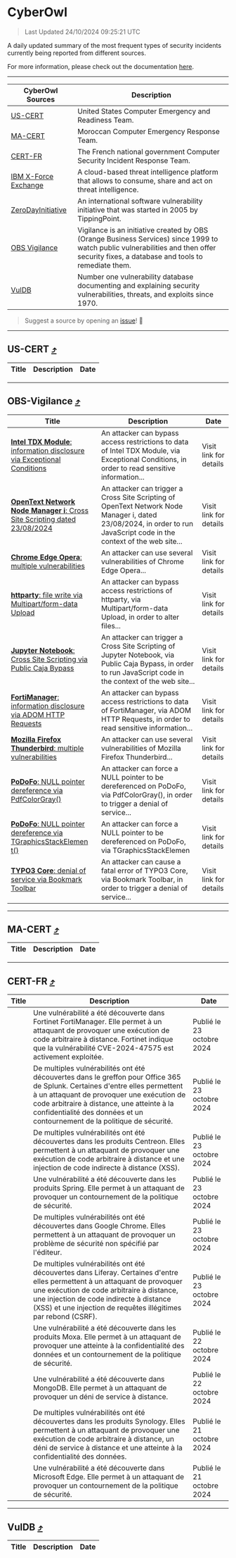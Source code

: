 
 <div id='top'></div>

# CyberOwl

 > Last Updated 24/10/2024 09:25:21 UTC
 
 A daily updated summary of the most frequent types of security incidents currently being reported from different sources.
 
 For more information, please check out the documentation [here](./docs/README.md).
 
 ---
 |CyberOwl Sources|Description|
 |---|---|
 |[US-CERT](#us-cert-arrow_heading_up)|United States Computer Emergency and Readiness Team.|
 |[MA-CERT](#ma-cert-arrow_heading_up)|Moroccan Computer Emergency Response Team.|
 |[CERT-FR](#cert-fr-arrow_heading_up)|The French national government Computer Security Incident Response Team.|
 |[IBM X-Force Exchange](#ibmcloud-arrow_heading_up)|A cloud-based threat intelligence platform that allows to consume, share and act on threat intelligence.|
 |[ZeroDayInitiative](#zerodayinitiative-arrow_heading_up)|An international software vulnerability initiative that was started in 2005 by TippingPoint.|
 |[OBS Vigilance](#obs-vigilance-arrow_heading_up)|Vigilance is an initiative created by OBS (Orange Business Services) since 1999 to watch public vulnerabilities and then offer security fixes, a database and tools to remediate them.|
 |[VulDB](#vuldb-arrow_heading_up)|Number one vulnerability database documenting and explaining security vulnerabilities, threats, and exploits since 1970.|
 
 > Suggest a source by opening an [issue](https://github.com/karimhabush/cyberowl/issues)! :raised_hands:
 ---

## US-CERT [:arrow_heading_up:](#cyberowl)

 |Title|Description|Date|
 |---|---|---|
 
 ---

## OBS-Vigilance [:arrow_heading_up:](#cyberowl)

 |Title|Description|Date|
 |---|---|---|
 |[<a href="https://vigilance.fr/vulnerability/Intel-TDX-Module-information-disclosure-via-Exceptional-Conditions-45346" class="noirorange"><b>Intel TDX Module</b>: information disclosure via Exceptional Conditions</a>](https://vigilance.fr/vulnerability/Intel-TDX-Module-information-disclosure-via-Exceptional-Conditions-45346)|An attacker can bypass access restrictions to data of Intel TDX Module, via Exceptional Conditions, in order to read sensitive information...|Visit link for details|
 |[<a href="https://vigilance.fr/vulnerability/OpenText-Network-Node-Manager-i-Cross-Site-Scripting-dated-23-08-2024-45011" class="noirorange"><b>OpenText Network Node Manager i</b>: Cross Site Scripting dated 23/08/2024</a>](https://vigilance.fr/vulnerability/OpenText-Network-Node-Manager-i-Cross-Site-Scripting-dated-23-08-2024-45011)|An attacker can trigger a Cross Site Scripting of OpenText Network Node Manager i, dated 23/08/2024, in order to run JavaScript code in the context of the web site...|Visit link for details|
 |[<a href="https://vigilance.fr/vulnerability/Chrome-Edge-Opera-multiple-vulnerabilities-43358" class="noirorange"><b>Chrome  Edge  Opera</b>: multiple vulnerabilities</a>](https://vigilance.fr/vulnerability/Chrome-Edge-Opera-multiple-vulnerabilities-43358)|An attacker can use several vulnerabilities of Chrome  Edge  Opera...|Visit link for details|
 |[<a href="https://vigilance.fr/vulnerability/httparty-file-write-via-Multipart-form-data-Upload-43357" class="noirorange"><b>httparty</b>: file write via Multipart/form-data Upload</a>](https://vigilance.fr/vulnerability/httparty-file-write-via-Multipart-form-data-Upload-43357)|An attacker can bypass access restrictions of httparty, via Multipart/form-data Upload, in order to alter files...|Visit link for details|
 |[<a href="https://vigilance.fr/vulnerability/Jupyter-Notebook-Cross-Site-Scripting-via-Public-Caja-Bypass-45009" class="noirorange"><b>Jupyter Notebook</b>: Cross Site Scripting via Public Caja Bypass</a>](https://vigilance.fr/vulnerability/Jupyter-Notebook-Cross-Site-Scripting-via-Public-Caja-Bypass-45009)|An attacker can trigger a Cross Site Scripting of Jupyter Notebook, via Public Caja Bypass, in order to run JavaScript code in the context of the web site...|Visit link for details|
 |[<a href="https://vigilance.fr/vulnerability/FortiManager-information-disclosure-via-ADOM-HTTP-Requests-45330" class="noirorange"><b>FortiManager</b>: information disclosure via ADOM HTTP Requests</a>](https://vigilance.fr/vulnerability/FortiManager-information-disclosure-via-ADOM-HTTP-Requests-45330)|An attacker can bypass access restrictions to data of FortiManager, via ADOM HTTP Requests, in order to read sensitive information...|Visit link for details|
 |[<a href="https://vigilance.fr/vulnerability/Mozilla-Firefox-Thunderbird-multiple-vulnerabilities-43355" class="noirorange"><b>Mozilla Firefox  Thunderbird</b>: multiple vulnerabilities</a>](https://vigilance.fr/vulnerability/Mozilla-Firefox-Thunderbird-multiple-vulnerabilities-43355)|An attacker can use several vulnerabilities of Mozilla Firefox  Thunderbird...|Visit link for details|
 |[<a href="https://vigilance.fr/vulnerability/PoDoFo-NULL-pointer-dereference-via-PdfColorGray-45328" class="noirorange"><b>PoDoFo</b>: NULL pointer dereference via PdfColorGray()</a>](https://vigilance.fr/vulnerability/PoDoFo-NULL-pointer-dereference-via-PdfColorGray-45328)|An attacker can force a NULL pointer to be dereferenced on PoDoFo, via PdfColorGray(), in order to trigger a denial of service...|Visit link for details|
 |[<a href="https://vigilance.fr/vulnerability/PoDoFo-NULL-pointer-dereference-via-TGraphicsStackElement-45327" class="noirorange"><b>PoDoFo</b>: NULL pointer dereference via TGraphicsStackElemen<wbr>t()</wbr></a>](https://vigilance.fr/vulnerability/PoDoFo-NULL-pointer-dereference-via-TGraphicsStackElement-45327)|An attacker can force a NULL pointer to be dereferenced on PoDoFo, via TGraphicsStackElemen|Visit link for details|
 |[<a href="https://vigilance.fr/vulnerability/TYPO3-Core-denial-of-service-via-Bookmark-Toolbar-45324" class="noirorange"><b>TYPO3 Core</b>: denial of service via Bookmark Toolbar</a>](https://vigilance.fr/vulnerability/TYPO3-Core-denial-of-service-via-Bookmark-Toolbar-45324)|An attacker can cause a fatal error of TYPO3 Core, via Bookmark Toolbar, in order to trigger a denial of service...|Visit link for details|
 
 ---

## MA-CERT [:arrow_heading_up:](#cyberowl)

 |Title|Description|Date|
 |---|---|---|
 
 ---

## CERT-FR [:arrow_heading_up:](#cyberowl)

 |Title|Description|Date|
 |---|---|---|
 |[](https://www.cert.ssi.gouv.fr/avis/CERTFR-2024-AVI-0917/)|Une vulnérabilité a été découverte dans Fortinet FortiManager. Elle permet à un attaquant de provoquer une exécution de code arbitraire à distance. Fortinet indique que la vulnérabilité CVE-2024-47575 est activement exploitée.|Publié le 23 octobre 2024|
 |[](https://www.cert.ssi.gouv.fr/avis/CERTFR-2024-AVI-0916/)|De multiples vulnérabilités ont été découvertes dans le greffon pour Office 365 de Splunk. Certaines d'entre elles permettent à un attaquant de provoquer une exécution de code arbitraire à distance, une atteinte à la confidentialité des données et un contournement de la politique de sécurité.|Publié le 23 octobre 2024|
 |[](https://www.cert.ssi.gouv.fr/avis/CERTFR-2024-AVI-0915/)|De multiples vulnérabilités ont été découvertes dans les produits Centreon. Elles permettent à un attaquant de provoquer une exécution de code arbitraire à distance et une injection de code indirecte à distance (XSS).|Publié le 23 octobre 2024|
 |[](https://www.cert.ssi.gouv.fr/avis/CERTFR-2024-AVI-0914/)|Une vulnérabilité a été découverte dans les produits Spring. Elle permet à un attaquant de provoquer un contournement de la politique de sécurité.|Publié le 23 octobre 2024|
 |[](https://www.cert.ssi.gouv.fr/avis/CERTFR-2024-AVI-0913/)|De multiples vulnérabilités ont été découvertes dans Google Chrome. Elles permettent à un attaquant de provoquer un problème de sécurité non spécifié par l'éditeur.|Publié le 23 octobre 2024|
 |[](https://www.cert.ssi.gouv.fr/avis/CERTFR-2024-AVI-0912/)|De multiples vulnérabilités ont été découvertes dans Liferay. Certaines d'entre elles permettent à un attaquant de provoquer une exécution de code arbitraire à distance, une injection de code indirecte à distance (XSS) et une injection de requêtes illégitimes par rebond (CSRF).|Publié le 23 octobre 2024|
 |[](https://www.cert.ssi.gouv.fr/avis/CERTFR-2024-AVI-0911/)|Une vulnérabilité a été découverte dans les produits Moxa. Elle permet à un attaquant de provoquer une atteinte à la confidentialité des données et un contournement de la politique de sécurité.|Publié le 22 octobre 2024|
 |[](https://www.cert.ssi.gouv.fr/avis/CERTFR-2024-AVI-0910/)|Une vulnérabilité a été découverte dans MongoDB. Elle permet à un attaquant de provoquer un déni de service à distance.|Publié le 22 octobre 2024|
 |[](https://www.cert.ssi.gouv.fr/avis/CERTFR-2024-AVI-0909/)|De multiples vulnérabilités ont été découvertes dans les produits Synology. Elles permettent à un attaquant de provoquer une exécution de code arbitraire à distance, un déni de service à distance et une atteinte à la confidentialité des données.|Publié le 21 octobre 2024|
 |[](https://www.cert.ssi.gouv.fr/avis/CERTFR-2024-AVI-0908/)|Une vulnérabilité a été découverte dans Microsoft Edge. Elle permet à un attaquant de provoquer un contournement de la politique de sécurité.|Publié le 21 octobre 2024|
 
 ---

## VulDB [:arrow_heading_up:](#cyberowl)

 |Title|Description|Date|
 |---|---|---|
 